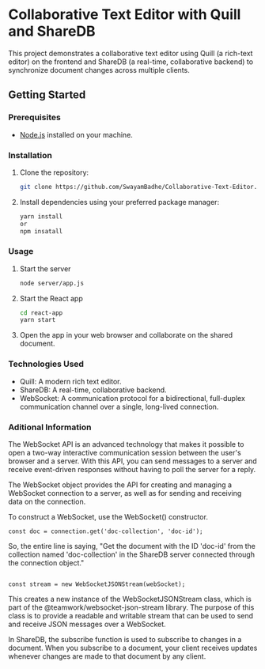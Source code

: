 # Collaborative Text Editor with Quill and ShareDB

This project demonstrates a collaborative text editor using Quill (a rich-text editor) on the frontend and ShareDB (a real-time, collaborative backend) to synchronize document changes across multiple clients.

## Getting Started

### Prerequisites

- [Node.js](https://nodejs.org/) installed on your machine.

### Installation

1. Clone the repository:

   ```bash
   git clone https://github.com/SwayamBadhe/Collaborative-Text-Editor.git

   ```

2. Install dependencies using your preferred package manager:

   ```bash
   yarn install
   or
   npm insatall
   ```

### Usage

1. Start the server

   ```bash
   node server/app.js

   ```

2. Start the React app

   ```bash
   cd react-app
   yarn start

   ```

3. Open the app in your web browser and collaborate on the shared document.

### Technologies Used

- Quill: A modern rich text editor.
- ShareDB: A real-time, collaborative backend.
- WebSocket: A communication protocol for a bidirectional, full-duplex communication channel over a single, long-lived connection.

### Aditional Information

The WebSocket API is an advanced technology that makes it possible to open a two-way interactive communication session between the user's browser and a server. With this API, you can send messages to a server and receive event-driven responses without having to poll the server for a reply.

The WebSocket object provides the API for creating and managing a WebSocket connection to a server, as well as for sending and receiving data on the connection.

To construct a WebSocket, use the WebSocket() constructor.

```
const doc = connection.get('doc-collection', 'doc-id');

```

So, the entire line is saying, "Get the document with the ID 'doc-id' from the collection named 'doc-collection' in the ShareDB server connected through the connection object."

```

const stream = new WebSocketJSONStream(webSocket);

```

This creates a new instance of the WebSocketJSONStream class, which is part of the @teamwork/websocket-json-stream library. The purpose of this class is to provide a readable and writable stream that can be used to send and receive JSON messages over a WebSocket.

In ShareDB, the subscribe function is used to subscribe to changes in a document. When you subscribe to a document, your client receives updates whenever changes are made to that document by any client.
